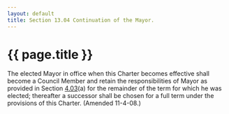 ```yaml
---
layout: default 
title: Section 13.04 Continuation of the Mayor.
---
```


{{ page.title }}
================

The elected Mayor in office when this Charter becomes effective shall
become a Council Member and retain the responsibilities of Mayor as
provided in Section [4.03](1346a0c0.html)(a) for the remainder of the
term for which he was elected; thereafter a successor shall be chosen
for a full term under the provisions of this Charter. (Amended 11-4-08.)
